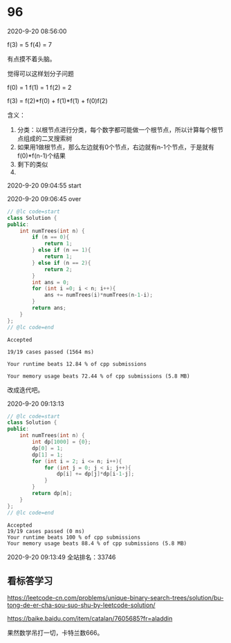 # 96

2020-9-20 08:56:00

f(3) = 5
f(4) = 7


有点摸不着头脑。

觉得可以这样划分子问题

f(0) = 1
f(1) = 1
f(2) = 2

f(3) = f(2)*f(0) + f(1)*f(1) + f(0)f(2)

含义：
1. 分类：以根节点进行分类，每个数字都可能做一个根节点，所以计算每个根节点组成的二叉搜索树
2. 如果用1做根节点，那么左边就有0个节点，右边就有n-1个节点，于是就有f(0)*f(n-1)个结果
3. 剩下的类似
4. 
2020-9-20 09:04:55
start

2020-9-20 09:06:45
over

```cpp
// @lc code=start
class Solution {
public:
    int numTrees(int n) {
        if (n == 0){
            return 1;
        } else if (n == 1){
            return 1;
        } else if (n == 2){
            return 2;
        }
        int ans = 0;
        for (int i =0; i < n; i++){
            ans += numTrees(i)*numTrees(n-1-i);
        }
        return ans;
    }
};
// @lc code=end

```



```
Accepted

19/19 cases passed (1564 ms)

Your runtime beats 12.84 % of cpp submissions

Your memory usage beats 72.44 % of cpp submissions (5.8 MB)
```

改成迭代吧。


2020-9-20 09:13:13
```cpp
// @lc code=start
class Solution {
public:
    int numTrees(int n) {
        int dp[1000] = {0};
        dp[0] = 1;
        dp[1] = 1;
        for (int i = 2; i <= n; i++){
            for (int j = 0; j < i; j++){
                dp[i] += dp[j]*dp[i-1-j];
            }
        }
        return dp[n];
    }
};
// @lc code=end

```

```
Accepted
19/19 cases passed (0 ms)
Your runtime beats 100 % of cpp submissions
Your memory usage beats 88.4 % of cpp submissions (5.8 MB)
```





2020-9-20 09:13:49 全站排名：33746


## 看标答学习

https://leetcode-cn.com/problems/unique-binary-search-trees/solution/bu-tong-de-er-cha-sou-suo-shu-by-leetcode-solution/

https://baike.baidu.com/item/catalan/7605685?fr=aladdin

果然数学吊打一切，卡特兰数666。
